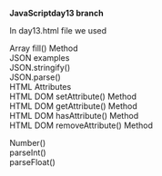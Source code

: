 **JavaScriptday13 branch**

In day13.html file we used

Array fill() Method <br/>
JSON examples <br/>
JSON.stringify() <br/>
JSON.parse() <br/>
HTML Attributes <br/>
HTML DOM setAttribute() Method <br/>
HTML DOM getAttribute() Method <br/>
HTML DOM hasAttribute() Method <br/>
HTML DOM removeAttribute() Method <br/>

Number() <br/>
parseInt() <br/>
parseFloat() <br/>


